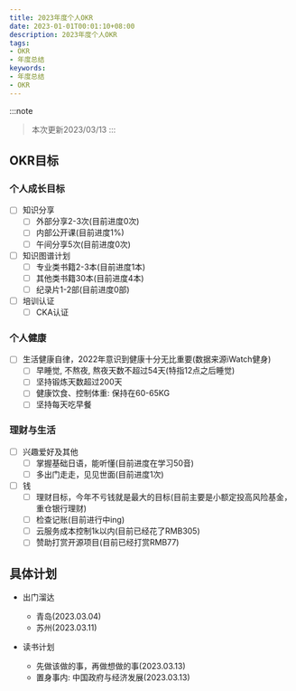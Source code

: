 ```yaml
---
title: 2023年度个人OKR
date: 2023-01-01T00:01:10+08:00
description: 2023年度个人OKR
tags:
- OKR
- 年度总结
keywords:
- 年度总结
- OKR
---
```


:::note
> 本次更新2023/03/13
:::

<!-- truncate -->

## OKR目标

### 个人成长目标

- [ ] 知识分享
  - [ ] 外部分享2-3次(目前进度0次)
  - [ ] 内部公开课(目前进度1%)
  - [ ] 午间分享5次(目前进度0次)
- [ ] 知识图谱计划
  - [ ] 专业类书籍2-3本(目前进度1本)
  - [ ] 其他类书籍30本(目前进度4本)
  - [ ] 纪录片1-2部(目前进度0部)
- [ ] 培训认证
  - [ ] CKA认证

### 个人健康

- [ ] 生活健康自律，2022年意识到健康十分无比重要(数据来源iWatch健身)
  - [ ] 早睡觉, 不熬夜, 熬夜天数不超过54天(特指12点之后睡觉)
  - [ ] 坚持锻炼天数超过200天
  - [ ] 健康饮食、控制体重: 保持在60-65KG
  - [ ] 坚持每天吃早餐

### 理财与生活

- [ ] 兴趣爱好及其他
  - [ ] 掌握基础日语，能听懂(目前进度在学习50音)
  - [ ] 多出门走走，见见世面(目前进度1次)
- [ ] 钱
  - [ ] 理财目标，今年不亏钱就是最大的目标(目前主要是小额定投高风险基金，重仓银行理财)
  - [ ] 检查记账(目前进行中ing)
  - [ ] 云服务成本控制1k以内(目前已经花了RMB305)
  - [ ] 赞助打赏开源项目(目前已经打赏RMB77)

## 具体计划

- 出门溜达
  - 青岛(2023.03.04)
  - 苏州(2023.03.11)

- 读书计划
  - 先做该做的事，再做想做的事(2023.03.13)
  - 置身事内: 中国政府与经济发展(2023.03.13)
